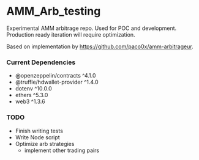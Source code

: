 # AMM_Arb_testing
Experimental AMM arbitrage repo. Used for POC and development. Production ready iteration will require optimization.

Based on implementation by https://github.com/paco0x/amm-arbitrageur.

### Current Dependencies
- @openzeppelin/contracts ^4.1.0
- @truffle/hdwallet-provider ^1.4.0
- dotenv ^10.0.0
- ethers ^5.3.0
- web3 ^1.3.6


### TODO
- Finish writing tests
- Write Node script
- Optimize arb strategies
	- implement other trading pairs
